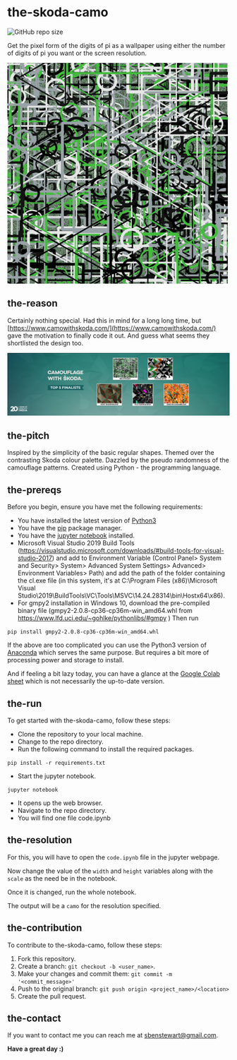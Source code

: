 # the-skoda-camo
![GitHub repo size](https://img.shields.io/github/repo-size/sbenstewart/the-skoda-camo)

Get the pixel form of the digits of pi as a wallpaper using either the number of digits of pi you want or the screen resolution.<br>

<img src="camo.jpeg" alt="the-skoda-camo" width="500"><br>

## the-reason

Certainly nothing special. Had this in mind for a long long time, but [https://www.camowithskoda.com/](https://www.camowithskoda.com/) gave the motivation to finally code it out. And guess what seems they shortlisted the design too.

<img src="webpage.png" alt="the-skoda-camo"><br>

## the-pitch

Inspired by the simplicity of the basic regular shapes. Themed over the contrasting Skoda colour palette. Dazzled by the pseudo randomness of the camouflage patterns. Created using Python - the programming language.

## the-prereqs

Before you begin, ensure you have met the following requirements:
* You have installed the latest version of [Python3](https://www.python.org/downloads/)
* You have the [pip](https://pip.pypa.io/en/stable/installing/) package manager.
* You have the [jupyter notebook](https://github.com/jupyter/notebook/blob/master/README.md#installation) installed.
* Microsoft Visual Studio 2019 Build Tools (https://visualstudio.microsoft.com/downloads/#build-tools-for-visual-studio-2017) and add to Environment Variable (Control Panel> System and Security> System> Advanced System Settings> Advanced> Environment Variables> Path) and add the path of the folder containing the cl.exe file (in this system, it's at C:\Program Files (x86)\Microsoft Visual Studio\2019\BuildTools\VC\Tools\MSVC\14.24.28314\bin\Hostx64\x86\).
* For gmpy2 installation in Windows 10, download the pre-compiled binary file (gmpy2-2.0.8-cp36-cp36m-win_amd64.whl from https://www.lfd.uci.edu/~gohlke/pythonlibs/#gmpy ) 
Then run 
```
pip install gmpy2-2.0.8-cp36-cp36m-win_amd64.whl 
```

If the above are too complicated you can use the Python3 version of [Anaconda](https://www.anaconda.com/distribution/) which serves the same purpose. But requires a bit more of processing power and storage to install.

And if feeling a bit lazy today, you can have a glance at the [Google Colab sheet](https://colab.research.google.com/drive/1Chzc2GKgx8PJ21eZCe9fixYEq7zhbpzx#scrollTo=blzlDlmCnjPL) which is not necessarily the up-to-date version.

## the-run

To get started with the-skoda-camo, follow these steps:

* Clone the repository to your local machine.
* Change to the repo directory.
* Run the following command to install the required packages.
```
pip install -r requirements.txt
```
* Start the jupyter notebook.
```
jupyter notebook
```
* It opens up the web browser. 
* Navigate to the repo directory.
* You will find one file code.ipynb

## the-resolution
For this, you will have to open the `code.ipynb` file in the jupyter webpage.

Now change the value of the `width` and `height` variables along with the `scale` as the need be in the notebook. 

Once it is changed, run the whole notebook.

The output will be a `camo` for the resolution specified.

## the-contribution
To contribute to the-skoda-camo, follow these steps:

1. Fork this repository.
2. Create a branch: `git checkout -b <user_name>`.
3. Make your changes and commit them: `git commit -m '<commit_message>'`
4. Push to the original branch: `git push origin <project_name>/<location>`
5. Create the pull request.

## the-contact

If you want to contact me you can reach me at <sbenstewart@gmail.com>.

**Have a great day :)**